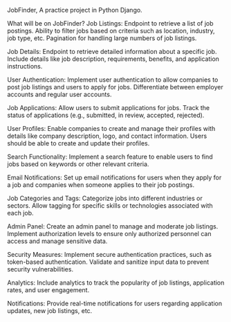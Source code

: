 JobFinder, A practice project in Python Django.

What will be on JobFinder?
Job Listings:
Endpoint to retrieve a list of job postings.
Ability to filter jobs based on criteria such as location, industry, job type, etc.
Pagination for handling large numbers of job listings.

Job Details:
Endpoint to retrieve detailed information about a specific job.
Include details like job description, requirements, benefits, and application instructions.


User Authentication:
Implement user authentication to allow companies to post job listings and users to apply for jobs.
Differentiate between employer accounts and regular user accounts.

Job Applications:
Allow users to submit applications for jobs.
Track the status of applications (e.g., submitted, in review, accepted, rejected).


User Profiles:
Enable companies to create and manage their profiles with details like company description, logo, and contact information.
Users should be able to create and update their profiles.


Search Functionality:
Implement a search feature to enable users to find jobs based on keywords or other relevant criteria.


Email Notifications:
Set up email notifications for users when they apply for a job and companies when someone applies to their job postings.


Job Categories and Tags:
Categorize jobs into different industries or sectors.
Allow tagging for specific skills or technologies associated with each job.


Admin Panel:
Create an admin panel to manage and moderate job listings.
Implement authorization levels to ensure only authorized personnel can access and manage sensitive data.


Security Measures:
Implement secure authentication practices, such as token-based authentication.
Validate and sanitize input data to prevent security vulnerabilities.


Analytics:
Include analytics to track the popularity of job listings, application rates, and user engagement.


Notifications:
Provide real-time notifications for users regarding application updates, new job listings, etc.
